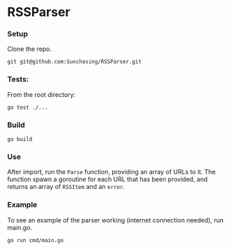 # RSSParser

### Setup

Clone the repo.

```
git git@github.com:Sunchasing/RSSParser.git
```

### Tests:
From the root directory:
```
go test ./...
```

### Build
```
go build
```
### Use
After import, run the `Parse` function, providing an array of URLs to it. 
The function spawn a goroutine for each URL that has been provided, 
and returns an array of `RSSItem` and an `error`.

### Example
To see an example of the parser working (internet connection needed), run main.go.
```
go run cmd/main.go
```
